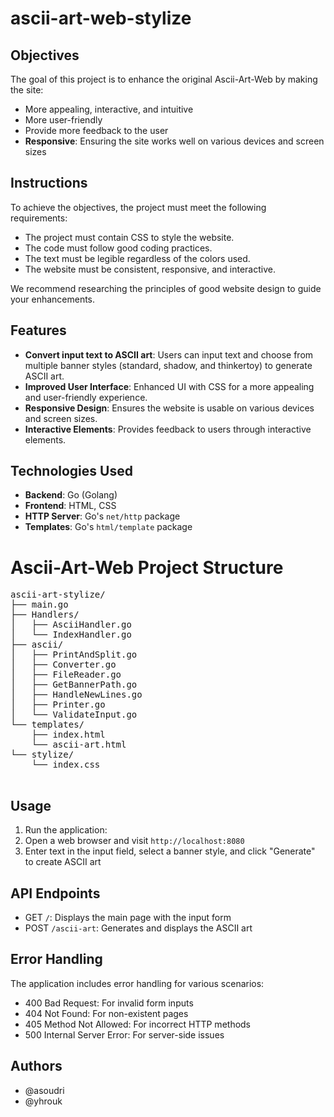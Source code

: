 # ascii-art-web-stylize

## Objectives
The goal of this project is to enhance the original Ascii-Art-Web by making the site:
- More appealing, interactive, and intuitive
- More user-friendly
- Provide more feedback to the user
- **Responsive**: Ensuring the site works well on various devices and screen sizes

## Instructions
To achieve the objectives, the project must meet the following requirements:
- The project must contain CSS to style the website.
- The code must follow good coding practices.
- The text must be legible regardless of the colors used.
- The website must be consistent, responsive, and interactive.

We recommend researching the principles of good website design to guide your enhancements.

## Features
- **Convert input text to ASCII art**: Users can input text and choose from multiple banner styles (standard, shadow, and thinkertoy) to generate ASCII art.
- **Improved User Interface**: Enhanced UI with CSS for a more appealing and user-friendly experience.
- **Responsive Design**: Ensures the website is usable on various devices and screen sizes.
- **Interactive Elements**: Provides feedback to users through interactive elements.

## Technologies Used
- **Backend**: Go (Golang)
- **Frontend**: HTML, CSS
- **HTTP Server**: Go's `net/http` package
- **Templates**: Go's `html/template` package

<!DOCTYPE html>
<meta charset="UTF-8">
<meta name="viewport" content="width=device-width, initial-scale=1.0">
<title>Ascii-Art-Web Project Structure</title>
<style>
    pre {
        font-family: monospace;
        font-size: 14px;
    }
</style>
<body>
    <h1>Ascii-Art-Web Project Structure</h1>
    <pre>
ascii-art-stylize/
├── main.go
├── Handlers/
│   ├── AsciiHandler.go
│   └── IndexHandler.go
├── ascii/
│   ├── PrintAndSplit.go
│   ├── Converter.go
│   ├── FileReader.go
│   ├── GetBannerPath.go
│   ├── HandleNewLines.go
│   ├── Printer.go
│   └── ValidateInput.go
└── templates/
    ├── index.html
    └── ascii-art.html
└── stylize/
    └── index.css
    </pre>
</body>

## Usage
1. Run the application:
2. Open a web browser and visit `http://localhost:8080`
3. Enter text in the input field, select a banner style, and click "Generate" to create ASCII art

## API Endpoints
- GET `/`: Displays the main page with the input form
- POST `/ascii-art`: Generates and displays the ASCII art

## Error Handling
The application includes error handling for various scenarios:
- 400 Bad Request: For invalid form inputs
- 404 Not Found: For non-existent pages
- 405 Method Not Allowed: For incorrect HTTP methods
- 500 Internal Server Error: For server-side issues

## Authors
- @asoudri
- @yhrouk